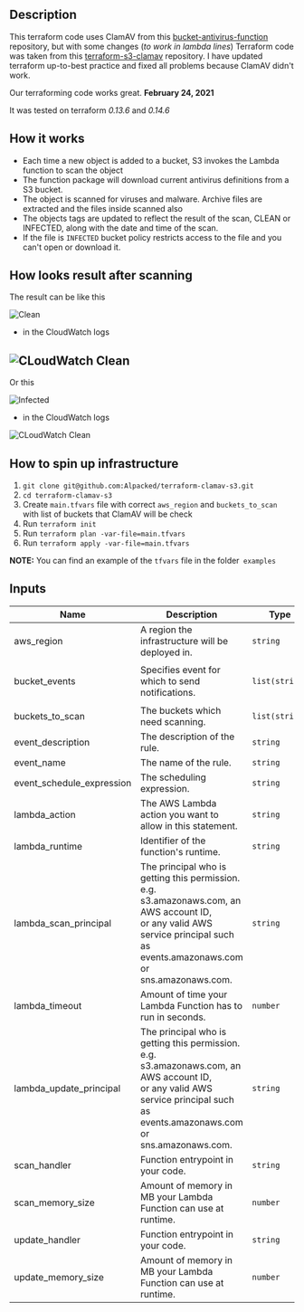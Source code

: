 ## Description

This terraform code uses ClamAV from this [bucket-antivirus-function](https://github.com/upsidetravel/bucket-antivirus-function) repository, but with some changes (*to work in lambda lines*)
Terraform code was taken from this [terraform-s3-clamav](https://github.com/ferozsalam/terraform-s3-clamav) repository. I have updated terraform up-to-best practice and fixed all problems because ClamAV didn't work. 

Our terraforming code works great. **February 24, 2021**

It was tested on terraform *0.13.6* and *0.14.6*

## How it works

- Each time a new object is added to a bucket, S3 invokes the Lambda function to scan the object
- The function package will download current antivirus definitions from a S3 bucket.
- The object is scanned for viruses and malware. Archive files are extracted and the files inside scanned also
- The objects tags are updated to reflect the result of the scan, CLEAN or INFECTED, along with the date and time of the scan.
- If the file is `INFECTED` bucket policy restricts access to the file and you can't open or download it.

## How looks result after scanning
The result can be like this

![Clean](https://i.imgur.com/SSnEsbN.png)
- in the CloudWatch logs

![CLoudWatch Clean](https://i.imgur.com/GHTPqkM.png)
----
Or this

![Infected](https://i.imgur.com/AimtCDS.png)
- in the CloudWatch logs

![CLoudWatch Clean](https://i.imgur.com/c42CCEW.png)

## How to spin up infrastructure

1. `git clone git@github.com:Alpacked/terraform-clamav-s3.git`
2. `cd terraform-clamav-s3`
3. Create `main.tfvars` file with correct `aws_region` and `buckets_to_scan` with list of buckets that ClamAV will be check
4. Run `terraform init`
5. Run `terraform plan -var-file=main.tfvars`
6. Run `terraform apply -var-file=main.tfvars`

**NOTE:** You can find an example of the `tfvars` file in the folder` examples`


## Inputs

| Name | Description | Type | Default | Required |
|------|-------------|------|---------|:--------:|
| aws\_region | A region the infrastructure will be deployed in. | `string` | n/a | yes |
| bucket\_events | Specifies event for which to send notifications. | `list(string)` | <pre>[<br>  "s3:ObjectCreated:*"<br>]</pre> | no |
| buckets\_to\_scan | The buckets which need scanning. | `list(string)` | n/a | yes |
| event\_description | The description of the rule. | `string` | `"Fires every three hours"` | no |
| event\_name | The name of the rule. | `string` | `"every_three_hours"` | no |
| event\_schedule\_expression | The scheduling expression. | `string` | `"rate(3 hours)"` | no |
| lambda\_action | The AWS Lambda action you want to allow in this statement. | `string` | `"lambda:InvokeFunction"` | no |
| lambda\_runtime | Identifier of the function's runtime. | `string` | `"python3.7"` | no |
| lambda\_scan\_principal | The principal who is getting this permission. e.g. s3.amazonaws.com, an AWS account ID, <br>or any valid AWS service principal such as events.amazonaws.com or sns.amazonaws.com. | `string` | `"s3.amazonaws.com"` | no |
| lambda\_timeout | Amount of time your Lambda Function has to run in seconds. | `number` | `300` | no |
| lambda\_update\_principal | The principal who is getting this permission. e.g. s3.amazonaws.com, an AWS account ID, <br>or any valid AWS service principal such as events.amazonaws.com or sns.amazonaws.com. | `string` | `"events.amazonaws.com"` | no |
| scan\_handler | Function entrypoint in your code. | `string` | `"scan.lambda_handler"` | no |
| scan\_memory\_size | Amount of memory in MB your Lambda Function can use at runtime. | `number` | `2048` | no |
| update\_handler | Function entrypoint in your code. | `string` | `"update.lambda_handler"` | no |
| update\_memory\_size | Amount of memory in MB your Lambda Function can use at runtime. | `number` | `1024` | no |
